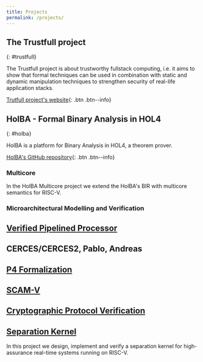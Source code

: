 ```yaml
---
title: Projects
permalink: /projects/
---
```


## The Trustfull project
{: #trustfull}

The Trustfull project is about trustworthy fullstack computing, i.e. it aims to show that formal techniques can be used in combination with static and dynamic manipulation techniques to strengthen security of real-life application stacks.

[Trutfull project's website](https://www.trustfull.proj.kth.se/){: .btn .btn--info}

## HolBA - Formal Binary Analysis in HOL4
{: #holba}

HolBA is a platform for Binary Analysis in HOL4, a theorem prover.

[HolBA's GitHub repository](https://github.com/kth-step/holba){: .btn .btn--info}

### Multicore

In the HolBA Multicore project we extend the HolBA's BIR with multicore semantics for RISC-V.

### Microarchitectural Modelling and Verification 

## <a href="pipeline-processor">Verified Pipelined Processor</a>

## CERCES/CERCES2, Pablo, Andreas

## <a href="p4">P4 Formalization</a>

## <a href="scam-v">SCAM-V</a>

## <a href="crypto-protocol">Cryptographic Protocol Verification</a>

## <a href="separation-kernel/">Separation Kernel</a>

In this project we design, implement and verify a separation kernel for high-assurance real-time systems running on RISC-V.

